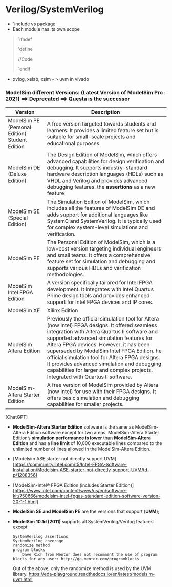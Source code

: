 
# Verilog/SystemVerilog
-   `include vs package
-   Each module has its own scope

>`ifndef
>
>'define
>
> //Code
>
>`endif

-   xvlog, xelab, xsim - > uvm in vivado





### ModelSim different Versions: (Latest Version of ModelSim Pro : 2021) ==> Deprecated ==> **Questa** is the successor


| Version | Description |
|---------|-------------|
| ModelSim PE (Personal Edition) Student Edition | A free version targeted towards students and learners. It provides a limited feature set but is suitable for small-scale projects and educational purposes. |
| ModelSim DE (Deluxe Edition) | The Design Edition of ModelSim, which offers advanced capabilities for design verification and debugging. It supports industry-standard hardware description languages (HDLs) such as VHDL and Verilog and provides advanced debugging features. the **assertions** as a new feature |
| ModelSim SE (Special Edition) | The Simulation Edition of ModelSim, which includes all the features of ModelSim DE and adds support for additional languages like SystemC and SystemVerilog. It is typically used for complex system-level simulations and verification. |
| ModelSim PE | The Personal Edition of ModelSim, which is a low-cost version targeting individual engineers and small teams. It offers a comprehensive feature set for simulation and debugging and supports various HDLs and verification methodologies. |
| ModelSim Intel FPGA Edition | A version specifically tailored for Intel FPGA development. It integrates with Intel Quartus Prime design tools and provides enhanced support for Intel FPGA devices and IP cores. |
|ModelSim XE| Xilinx Edition 
| ModelSim Altera Edition | Previously the official simulation tool for Altera (now Intel) FPGA designs. It offered seamless integration with Altera Quartus II software and supported advanced simulation features for Altera FPGA devices. However, it has been superseded by ModelSim Intel FPGA Edition. he official simulation tool for Altera FPGA designs. It provides advanced simulation and debugging capabilities for larger and complex projects. Integrated with Quartus II software.|
| ModelSim-Altera Starter Edition | A free version of ModelSim provided by Altera (now Intel) for use with their FPGA designs. It offers basic simulation and debugging capabilities for smaller projects.  


[ChatGPT]


- **ModelSim-Altera Starter Edition** software is the same as ModelSim-Altera Edition software except for two areas. ModelSim-Altera Starter Edition’s **simulation performance is lower** than **ModelSim-Altera Edition** and has a **line limit** of 10,000 executable lines compared to the unlimited number of lines allowed in the ModelSim-Altera Edition. 

- [Modelsim ASE starter not directly support UVM][https://community.intel.com/t5/Intel-FPGA-Software-Installation/Modelsim-ASE-starter-not-directly-support-UVM/td-p/1288356]

- [ModelSim-Intel® FPGA Edition (includes Starter Edition)][https://www.intel.com/content/www/us/en/software-kit/750666/modelsim-intel-fpgas-standard-edition-software-version-20-1-1.html]

- **ModelSim SE and ModelSim PE** are the versions that support (**UVM**);

- **ModelSim 10.1d (2011)** supports all SystemVerilog/Verilog features except:

      SystemVerilog assertions
      SystemVerilog coverage
      randomize method
      program blocks
          Dave Rich from Mentor does not recomment the use of program blocks for any user: http://go.mentor.com/programblocks

    Out of the above, only the randomize method is used by the UVM library.
    https://eda-playground.readthedocs.io/en/latest/modelsim-uvm.html

